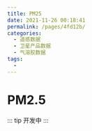 ```yaml
---
title: PM25
date: 2021-11-26 00:18:41
permalink: /pages/4fd12b/
categories:
  - 遥感数据
  - 卫星产品数据
  - 气溶胶数据
tags:
  - 
---
```

# PM2.5

::: tip
开发中
:::

